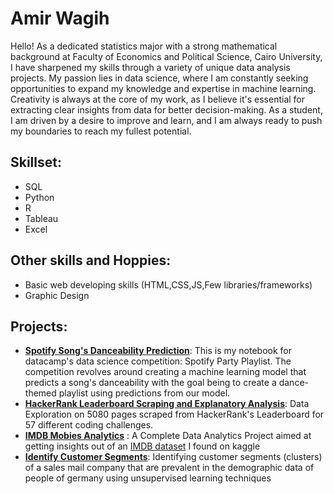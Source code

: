 # Amir Wagih
Hello! As a dedicated statistics major with a strong mathematical background at Faculty of Economics and Political Science, Cairo University, I have sharpened my skills through a variety of unique data analysis projects. My passion lies in data science, where I am constantly seeking opportunities to expand my knowledge and expertise in machine learning. Creativity is always at the core of my work, as I believe it's essential for extracting clear insights from data for better decision-making. As a student, I am driven by a desire to improve and learn, and I am always ready to push my boundaries to reach my fullest potential.

## Skillset: 
- SQL
- Python 
- R
- Tableau
- Excel
## Other skills and Hoppies:
- Basic web developing skills (HTML,CSS,JS,Few libraries/frameworks)
- Graphic Design

## Projects:
  - [**Spotify Song's Danceability Prediction**](https://app.datacamp.com/workspace/w/c5f87929-bbc7-4165-88ca-5be720c3eb90/edit): This is my notebook for datacamp's data science competition: Spotify Party Playlist. The competition revolves around creating a machine learning model that predicts a song's danceability with the goal being to create a dance-themed playlist using predictions from our model.
  - [**HackerRank Leaderboard Scraping and Explanatory Analysis**](https://github.com/AmirWagih1/hackerrank-leaderboard-scraping-and-eda): Data Exploration on 5080 pages  scraped from HackerRank's Leaderboard for 57 different coding challenges.
  - [**IMDB Mobies Analytics**](https://github.com/AmirWagih1/imdb-movie-dataset-analytics) : A Complete Data Analytics Project aimed at getting insights out of an  [IMDB dataset](https://www.kaggle.com/datasets/ngochieunguyen/imdb-extensive) I found on kaggle
  - [**Identify Customer Segments**](https://github.com/AmirWagih1/identify_customer_segments): Identifying customer segments (clusters) of a sales mail company that are prevalent in the demographic data of people of germany using unsupervised learning techniques
